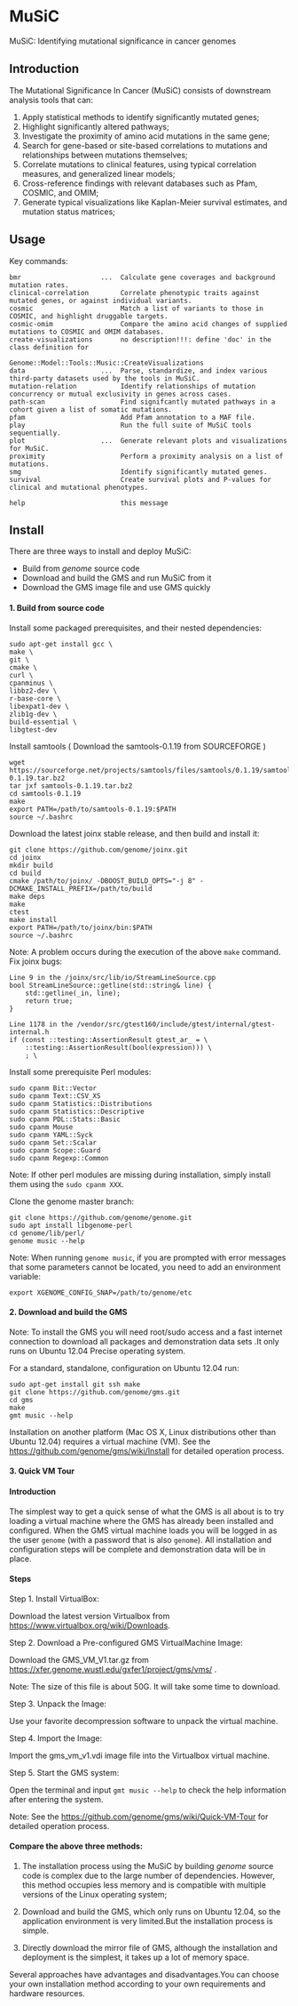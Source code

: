 # MuSiC
MuSiC: Identifying mutational significance in cancer genomes

## Introduction
The Mutational Significance In Cancer (MuSiC) consists of downstream analysis tools that can:

1. Apply statistical methods to identify significantly mutated genes;<br>
2. Highlight significantly altered pathways;<br>
3. Investigate the proximity of amino acid mutations in the same gene;<br>
4. Search for gene-based or site-based correlations to mutations and relationships between mutations themselves;<br>
5. Correlate mutations to clinical features, using typical correlation measures, and generalized linear models;<br>
6. Cross-reference findings with relevant databases such as Pfam, COSMIC, and OMIM;<br>
7. Generate typical visualizations like Kaplan-Meier survival estimates, and mutation status matrices;<br>

## Usage
Key commands:

    bmr                    ...  Calculate gene coverages and background mutation rates.
    clinical-correlation        Correlate phenotypic traits against mutated genes, or against individual variants.
    cosmic                      Match a list of variants to those in COSMIC, and highlight druggable targets.
    cosmic-omim                 Compare the amino acid changes of supplied mutations to COSMIC and OMIM databases.
    create-visualizations       no description!!!: define 'doc' in the class definition for                   
                                Genome::Model::Tools::Music::CreateVisualizations
    data                   ...  Parse, standardize, and index various third-party datasets used by the tools in MuSiC.
    mutation-relation           Identify relationships of mutation concurrency or mutual exclusivity in genes across cases.
    path-scan                   Find signifcantly mutated pathways in a cohort given a list of somatic mutations.
    pfam                        Add Pfam annotation to a MAF file.
    play                        Run the full suite of MuSiC tools sequentially.             
    plot                   ...  Generate relevant plots and visualizations for MuSiC.
    proximity                   Perform a proximity analysis on a list of mutations.
    smg                         Identify significantly mutated genes.
    survival                    Create survival plots and P-values for clinical and mutational phenotypes.
    
    help                        this message
    
## Install

There are three ways to install and deploy MuSiC:

- Build from *genome* source code
- Download and build the GMS and run MuSiC from it
- Download the GMS image file and use GMS quickly

#### 1. Build from source code

Install some packaged prerequisites, and their nested dependencies:
```
sudo apt-get install gcc \
make \
git \
cmake \
curl \
cpanminus \
libbz2-dev \
r-base-core \
libexpat1-dev \
zlib1g-dev \
build-essential \
libgtest-dev
```

Install samtools ( Download the samtools-0.1.19 from SOURCEFORGE )

```
wget https://sourceforge.net/projects/samtools/files/samtools/0.1.19/samtools-0.1.19.tar.bz2
tar jxf samtools-0.1.19.tar.bz2
cd samtools-0.1.19 
make
export PATH=/path/to/samtools-0.1.19:$PATH
source ~/.bashrc 
```

Download the latest joinx stable release, and then build and install it:

```
git clone https://github.com/genome/joinx.git
cd joinx
mkdir build
cd build
cmake /path/to/joinx/ -DBOOST_BUILD_OPTS="-j 8" -DCMAKE_INSTALL_PREFIX=/path/to/build
make deps 
make
ctest 
make install 
export PATH=/path/to/joinx/bin:$PATH
source ~/.bashrc
```

Note: A problem occurs during the execution of the above `make` command. Fix joinx bugs:

```
Line 9 in the /joinx/src/lib/io/StreamLineSource.cpp
bool StreamLineSource::getline(std::string& line) {
	std::getline(_in, line);
   	return true;
}
```
```
Line 1178 in the /vendor/src/gtest160/include/gtest/internal/gtest-internal.h
if (const ::testing::AssertionResult gtest_ar_ = \
	::testing::AssertionResult(bool(expression))) \
	; \
```
Install some prerequisite Perl modules:

```
sudo cpanm Bit::Vector
sudo cpanm Text::CSV_XS
sudo cpanm Statistics::Distributions
sudo cpanm Statistics::Descriptive
sudo cpanm PDL::Stats::Basic
sudo cpanm Mouse
sudo cpanm YAML::Syck
sudo cpanm Set::Scalar
sudo cpanm Scope::Guard
sudo cpanm Regexp::Common
```

Note: If other perl modules are missing during installation, simply install them using the `sudo cpanm XXX`.

Clone the genome master branch:

```
git clone https://github.com/genome/genome.git
sudo apt install libgenome-perl
cd genome/lib/perl/
genome music --help
```

Note: When running `genome music`, if you are prompted with error messages that some  parameters cannot be located, you need to add an environment variable:

```
export XGENOME_CONFIG_SNAP=/path/to/genome/etc
```

#### 2. Download and build the GMS

Note: To install the GMS you will need root/sudo access and a fast internet connection to download all packages and demonstration data sets .It only runs on Ubuntu 12.04 Precise operating system.

For a standard, standalone, configuration on Ubuntu 12.04 run:

```
sudo apt-get install git ssh make
git clone https://github.com/genome/gms.git
cd gms
make
gmt music --help
```

Installation on another platform (Mac OS X, Linux distributions other than Ubuntu 12.04) requires a virtual machine (VM). See the https://github.com/genome/gms/wiki/Install for detailed operation process.

#### 3. Quick VM Tour

#### Introduction

The simplest way to get a quick sense of what the GMS is all about is to try loading a virtual machine where the GMS has already been installed and configured. When the GMS virtual machine loads you will be logged in as the user `genome` (with a password that is also `genome`). All installation and configuration steps will be complete and demonstration data will be in place. 

#### Steps

Step 1. Install VirtualBox:

Download the latest version Virtualbox from https://www.virtualbox.org/wiki/Downloads.

Step 2. Download a Pre-configured GMS VirtualMachine Image:

Download the GMS_VM_V1.tar.gz from https://xfer.genome.wustl.edu/gxfer1/project/gms/vms/ .

Note: The size of this file is about 50G. It will take some time to download.

Step 3. Unpack the Image:

Use your favorite decompression software to unpack the virtual machine.

Step 4. Import the Image:

Import the gms_vm_v1.vdi image file into the Virtualbox virtual machine.

Step 5. Start the GMS system:

Open the terminal and input `gmt music --help` to check the help information after entering the system.

Note: See the https://github.com/genome/gms/wiki/Quick-VM-Tour for detailed operation process.

#### Compare the above three methods:

1. The installation process using the MuSiC by building *genome* source code is complex due to the large number of dependencies. However, this method occupies less memory and is compatible with multiple versions of the Linux operating system;

2. Download and build the GMS, which only runs on Ubuntu 12.04, so the application environment is very limited.But the installation process is simple.

3. Directly download the mirror file of GMS, although the installation and deployment is the simplest, it takes up a lot of memory space.

Several approaches have advantages and disadvantages.You can choose your own installation method according to your own requirements and hardware resources.
